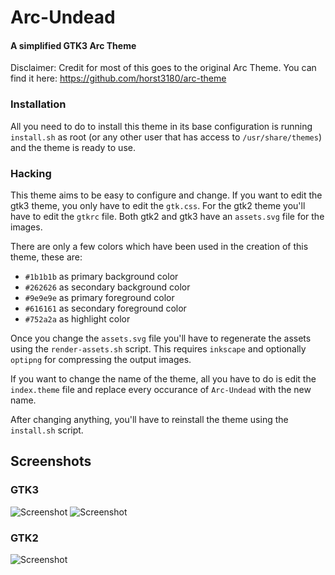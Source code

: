 # Arc-Undead
#### A simplified GTK3 Arc Theme

Disclaimer: Credit for most of this goes to the original Arc Theme.
You can find it here: https://github.com/horst3180/arc-theme

### Installation

All you need to do to install this theme in its base configuration is running `install.sh` as root (or any other user that has access to `/usr/share/themes`) and the theme is ready to use.

### Hacking
This theme aims to be easy to configure and change. If you want to edit the gtk3 theme, you only have to edit the `gtk.css`.
For the gtk2 theme you'll have to edit the `gtkrc` file. Both gtk2 and gtk3 have an `assets.svg` file for the images.

There are only a few colors which have been used in the creation of this theme, these are:
 * `#1b1b1b` as primary background color
 * `#262626` as secondary background color
 * `#9e9e9e` as primary foreground color
 * `#616161` as secondary foreground color
 * `#752a2a` as highlight color

Once you change the `assets.svg` file you'll have to regenerate the assets using the `render-assets.sh` script.
This requires `inkscape` and optionally `optipng` for compressing the output images.

If you want to change the name of the theme, all you have to do is edit the `index.theme` file and replace every occurance of `Arc-Undead` with the new name.

After changing anything, you'll have to reinstall the theme using the `install.sh` script.

## Screenshots

### GTK3
![Screenshot](https://i.imgur.com/Q31AUIL.png)
![Screenshot](https://i.imgur.com/qND1ebX.png)

### GTK2
![Screenshot](https://i.imgur.com/oFcLy2y.png)
